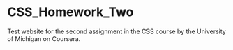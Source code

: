# CSS_Homework_Two
Test website for the second assignment in the CSS course by the University of Michigan on Coursera.
